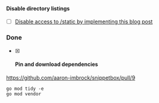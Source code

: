 
#### Disable directory listings

- [ ] [Disable access to /static by implementing this blog post](https://www.alexedwards.net/blog/disable-http-fileserver-directory-listings)

### Done

- [x] #### Pin and download dependencies
https://github.com/aaron-imbrock/snippetbox/pull/9

```
go mod tidy -e
go mod vendor
```
